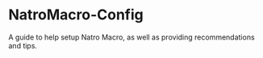 # NatroMacro-Config
A guide to help setup Natro Macro, as well as providing recommendations and tips.
